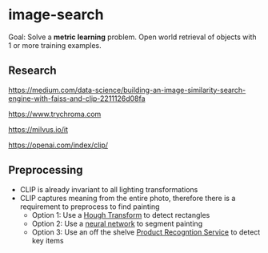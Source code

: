 # image-search
Goal: Solve a **metric learning** problem. Open world retrieval of objects with 1 or more training examples.
## Research

https://medium.com/data-science/building-an-image-similarity-search-engine-with-faiss-and-clip-2211126d08fa

https://www.trychroma.com

https://milvus.io/it

https://openai.com/index/clip/

## Preprocessing
- CLIP is already invariant to all lighting transformations
- CLIP captures meaning from the entire photo, therefore there is a requirement to preprocess to find painting
  - Option 1: Use a [Hough Transform](https://github.com/luczeng/HoughRectangle) to detect rectangles
  - Option 2: Use a [neural network](https://huggingface.co/docs/transformers/en/tasks/semantic_segmentation) to segment painting
  - Option 3: Use an off the shelve [Product Recogntion Service](https://cloud.google.com/vision-ai/docs/product-recognizer) to detect key items
